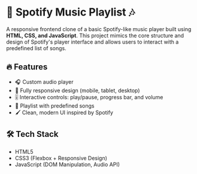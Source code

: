 # 🎵 Spotify Music Playlist 🎶

A responsive frontend clone of a basic Spotify-like music player built using **HTML, CSS, and JavaScript**. This project mimics the core structure and design of Spotify's player interface and allows users to interact with a predefined list of songs.

## 🔥 Features

- 🎧 Custom audio player
- 📱 Fully responsive design (mobile, tablet, desktop)
- 🎚️ Interactive controls: play/pause, progress bar, and volume
- 🎵 Playlist with predefined songs
- 🖌️ Clean, modern UI inspired by Spotify

## 🛠 Tech Stack

- HTML5  
- CSS3 (Flexbox + Responsive Design)  
- JavaScript (DOM Manipulation, Audio API)

